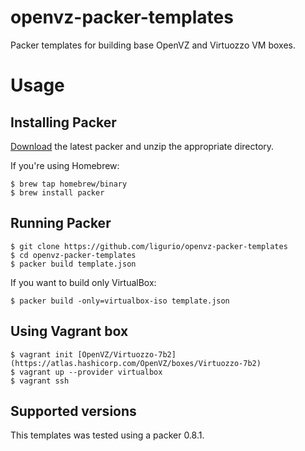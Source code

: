 openvz-packer-templates
=======================

Packer templates for building base OpenVZ and Virtuozzo VM boxes.

Usage
=====

Installing Packer
-----------------

[Download](http://www.packer.io/downloads.html) the latest packer and unzip the
appropriate directory.

If you're using Homebrew:

    $ brew tap homebrew/binary
    $ brew install packer

Running Packer
--------------

    $ git clone https://github.com/ligurio/openvz-packer-templates
    $ cd openvz-packer-templates
    $ packer build template.json

If you want to build only VirtualBox:

    $ packer build -only=virtualbox-iso template.json

Using Vagrant box
-----------------

	$ vagrant init [OpenVZ/Virtuozzo-7b2](https://atlas.hashicorp.com/OpenVZ/boxes/Virtuozzo-7b2)
	$ vagrant up --provider virtualbox
	$ vagrant ssh

Supported versions
------------------

This templates was tested using a packer 0.8.1.

